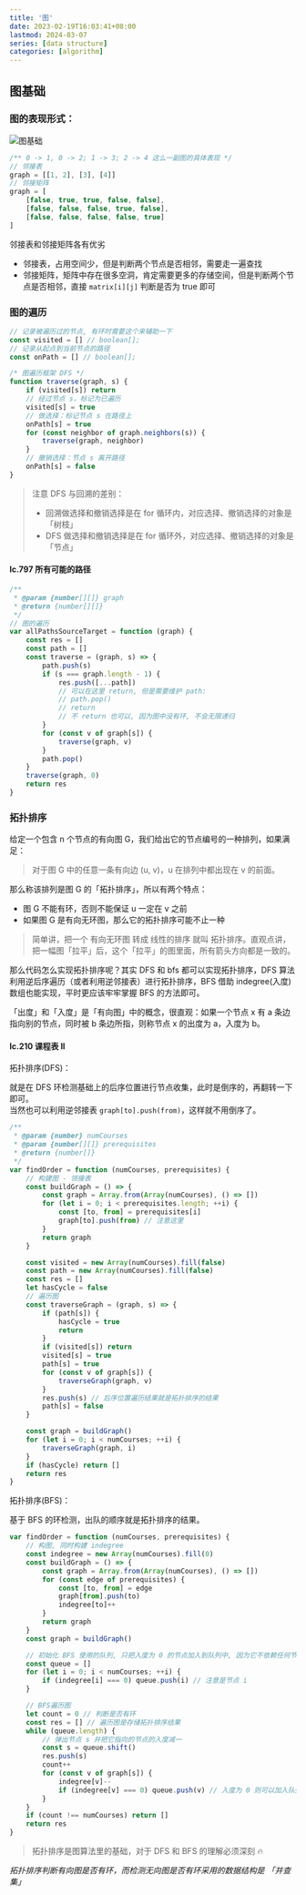 ```yaml
---
title: '图'
date: 2023-02-19T16:03:41+08:00
lastmod: 2024-03-07
series: [data structure]
categories: [algorithm]
---
```


## 图基础

### 图的表现形式：

![图基础](https://raw.githubusercontent.com/yokiizx/picgo/main/images/%E5%9F%BA%E7%A1%80%E7%9F%A5%E8%AF%86-2022-07-12.png)

```js
/** 0 -> 1, 0 -> 2; 1 -> 3; 2 -> 4 这么一副图的具体表现 */
// 邻接表
graph = [[1, 2], [3], [4]]
// 邻接矩阵
graph = [
    [false, true, true, false, false],
    [false, false, false, true, false],
    [false, false, false, false, true]
]
```

邻接表和邻接矩阵各有优劣

-   邻接表，占用空间少，但是判断两个节点是否相邻，需要走一遍查找
-   邻接矩阵，矩阵中存在很多空洞，肯定需要更多的存储空间，但是判断两个节点是否相邻，直接 `matrix[i][j]` 判断是否为 true 即可

### 图的遍历

```js
// 记录被遍历过的节点, 有环时需要这个来辅助一下
const visited = [] // boolean[];
// 记录从起点到当前节点的路径
const onPath = [] // boolean[];

/* 图遍历框架 DFS */
function traverse(graph, s) {
    if (visited[s]) return
    // 经过节点 s，标记为已遍历
    visited[s] = true
    // 做选择：标记节点 s 在路径上
    onPath[s] = true
    for (const neighbor of graph.neighbors(s)) {
        traverse(graph, neighbor)
    }
    // 撤销选择：节点 s 离开路径
    onPath[s] = false
}
```

> 注意 DFS 与回溯的差别：
>
> -   回溯做选择和撤销选择是在 for 循环内，对应选择、撤销选择的对象是「树枝」
> -   DFS 做选择和撤销选择是在 for 循环外，对应选择、撤销选择的对象是「节点」

#### lc.797 所有可能的路径

```js
/**
 * @param {number[][]} graph
 * @return {number[][]}
 */
// 图的遍历
var allPathsSourceTarget = function (graph) {
    const res = []
    const path = []
    const traverse = (graph, s) => {
        path.push(s)
        if (s === graph.length - 1) {
            res.push([...path])
            // 可以在这里 return, 但是需要维护 path:
            // path.pop()
            // return
            // 不 return 也可以, 因为图中没有环, 不会无限递归
        }
        for (const v of graph[s]) {
            traverse(graph, v)
        }
        path.pop()
    }
    traverse(graph, 0)
    return res
}
```

### 拓扑排序

给定一个包含 n 个节点的有向图 G，我们给出它的节点编号的一种排列，如果满足：

> 对于图 G 中的任意一条有向边 (u, v)，u 在排列中都出现在 v 的前面。

那么称该排列是图 G 的「拓扑排序」，所以有两个特点：

-   图 G 不能有环，否则不能保证 u 一定在 v 之前
-   如果图 G 是有向无环图，那么它的拓扑排序可能不止一种

> 简单讲，把一个 有向无环图 转成 线性的排序 就叫 拓扑排序。直观点讲，把一幅图「拉平」后，这个「拉平」的图里面，所有箭头方向都是一致的。

那么代码怎么实现拓扑排序呢？其实 DFS 和 bfs 都可以实现拓扑排序，DFS 算法利用逆后序遍历（或者利用逆邻接表）进行拓扑排序，BFS 借助 indegree(入度) 数组也能实现，平时更应该牢牢掌握 BFS 的方法即可。

「出度」和「入度」是「有向图」中的概念，很直观：如果一个节点 x 有 a 条边指向别的节点，同时被 b 条边所指，则称节点 x 的出度为 a，入度为 b。

#### lc.210 课程表 II

拓扑排序(DFS)：

就是在 DFS 环检测基础上的后序位置进行节点收集，此时是倒序的，再翻转一下即可。  
当然也可以利用逆邻接表 `graph[to].push(from)`，这样就不用倒序了。

```js
/**
 * @param {number} numCourses
 * @param {number[][]} prerequisites
 * @return {number[]}
 */
var findOrder = function (numCourses, prerequisites) {
    // 构建图 - 领接表
    const buildGraph = () => {
        const graph = Array.from(Array(numCourses), () => [])
        for (let i = 0; i < prerequisites.length; ++i) {
            const [to, from] = prerequisites[i]
            graph[to].push(from) // 注意这里
        }
        return graph
    }

    const visited = new Array(numCourses).fill(false)
    const path = new Array(numCourses).fill(false)
    const res = []
    let hasCycle = false
    // 遍历图
    const traverseGraph = (graph, s) => {
        if (path[s]) {
            hasCycle = true
            return
        }
        if (visited[s]) return
        visited[s] = true
        path[s] = true
        for (const v of graph[s]) {
            traverseGraph(graph, v)
        }
        res.push(s) // 后序位置遍历结果就是拓扑排序的结果
        path[s] = false
    }

    const graph = buildGraph()
    for (let i = 0; i < numCourses; ++i) {
        traverseGraph(graph, i)
    }
    if (hasCycle) return []
    return res
}
```

拓扑排序(BFS)：

基于 BFS 的环检测，出队的顺序就是拓扑排序的结果。

```js
var findOrder = function (numCourses, prerequisites) {
    // 构图, 同时构建 indegree
    const indegree = new Array(numCourses).fill(0)
    const buildGraph = () => {
        const graph = Array.from(Array(numCourses), () => [])
        for (const edge of prerequisites) {
            const [to, from] = edge
            graph[from].push(to)
            indegree[to]++
        }
        return graph
    }
    const graph = buildGraph()

    // 初始化 BFS 使用的队列, 只把入度为 0 的节点加入到队列中, 因为它不依赖任何节点
    const queue = []
    for (let i = 0; i < numCourses; ++i) {
        if (indegree[i] === 0) queue.push(i) // 注意是节点 i
    }

    // BFS遍历图
    let count = 0 // 判断是否有环
    const res = [] // 遍历图是存储拓扑排序结果
    while (queue.length) {
        // 弹出节点 s 并把它指向的节点的入度减一
        const s = queue.shift()
        res.push(s)
        count++
        for (const v of graph[s]) {
            indegree[v]--
            if (indegree[v] === 0) queue.push(v) // 入度为 0 则可以加入队列了
        }
    }
    if (count !== numCourses) return []
    return res
}
```

> 拓扑排序是图算法里的基础，对于 DFS 和 BFS 的理解必须深刻 🔥

_拓扑排序判断有向图是否有环，而检测无向图是否有环采用的数据结构是 「并查集」_
